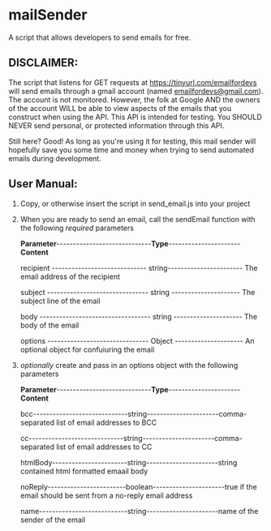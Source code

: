 # mailSender
A script that allows developers to send emails for free.

 ## DISCLAIMER:
 The script that listens for GET requests at https://tinyurl.com/emailfordevs will send emails through a gmail account (named    emailfordevs@gmail.com). The account is not monitored. However, the folk at Google AND the owners of the account WILL be able to view aspects of the emails that you construct when using the API. This API is intended for testing. You SHOULD NEVER send personal, or protected information through this API.

Still here? Good! As long as you're using it for testing, this mail sender will hopefully save you some time and money when trying to send automated emails during development.

## User Manual:
1. Copy, or otherwise insert the script in send_email.js into your project
2. When you are ready to send an email, call the sendEmail function with the following *required* parameters

    **Parameter**-----------------------------**Type**----------------------**Content**
    
      recipient -----------------------------  string----------------------- The email address of the recipient
      
      subject -------------------------------   string  --------------------- The subject line of the email
      
      body ----------------------------------   string  --------------------- The body of the email
      
      options -------------------------------   Object  --------------------- An optional object for confuiuring the email
      
  3. *optionally* create and pass in an options object with the following parameters
  
      **Parameter**-----------------------------**Type**----------------------**Content**
      
      bcc-----------------------------string----------------------comma-separated list of email addresses to BCC
      
      cc-----------------------------string----------------------comma-separated list of email addresses to CC
      
      htmlBody-----------------------string----------------------string contained html formatted emaail body
      
      noReply------------------------boolean----------------------true if the email should be sent from a no-reply email address
      
      name---------------------------string----------------------name of the sender of the email
